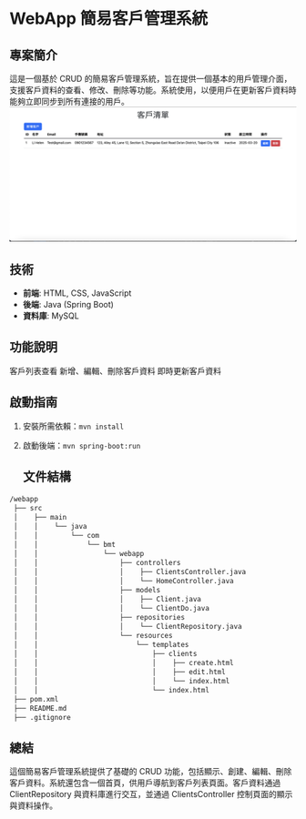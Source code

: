 # WebApp 簡易客戶管理系統
## 專案簡介
這是一個基於 CRUD 的簡易客戶管理系統，旨在提供一個基本的用戶管理介面，支援客戶資料的查看、修改、刪除等功能。系統使用，以便用戶在更新客戶資料時能夠立即同步到所有連接的用戶。
![image](https://github.com/Poplollipop/webapp/blob/main/demo.png)

## 技術
- **前端**: HTML, CSS, JavaScript
- **後端**: Java (Spring Boot)
- **資料庫**: MySQL


## 功能說明
客戶列表查看
新增、編輯、刪除客戶資料
即時更新客戶資料


## 啟動指南
1. 安裝所需依賴：`mvn install`
2. 啟動後端：`mvn spring-boot:run`

   ## 文件結構
```
/webapp
 ├── src
 │    ├── main
 │    │    └── java
 │    │        └── com
 │    │            └── bmt
 │    │                └── webapp
 │    │                    ├── controllers
 │    │                    │    ├── ClientsController.java
 │    │                    │    └── HomeController.java
 │    │                    ├── models
 │    │                    │    ├── Client.java
 │    │                    │    └── ClientDo.java
 │    │                    ├── repositories
 │    │                    │    └── ClientRepository.java
 │    │                    └── resources
 │    │                        └── templates
 │    │                            ├── clients
 │    │                            │    ├── create.html
 │    │                            │    ├── edit.html
 │    │                            │    └── index.html
 │    │                            └── index.html
 ├── pom.xml
 ├── README.md
 ├── .gitignore

```

## 總結
這個簡易客戶管理系統提供了基礎的 CRUD 功能，包括顯示、創建、編輯、刪除客戶資料。系統還包含一個首頁，供用戶導航到客戶列表頁面。客戶資料通過 ClientRepository 與資料庫進行交互，並通過 ClientsController 控制頁面的顯示與資料操作。
